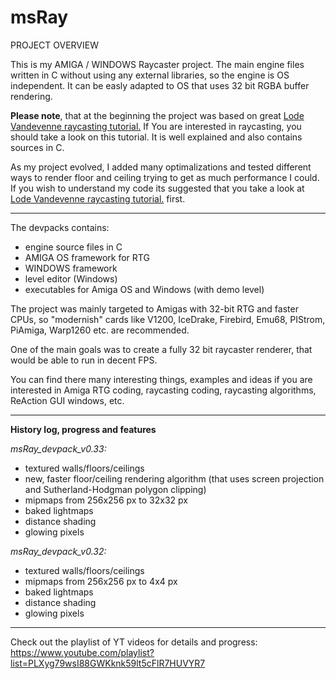 # msRay

PROJECT OVERVIEW

This is my AMIGA / WINDOWS Raycaster project. 
The main engine files written in C without using any external libraries, so the engine is OS independent. It can be easly adapted to OS that uses 32 bit RGBA buffer rendering.

**Please note**, that at the beginning the project was based on great [Lode Vandevenne raycasting tutorial.](https://lodev.org/cgtutor/index.html "Lode Vandevenne raycasting tutorial") If You are interested in raycasting, you should take a look on this tutorial. It is well explained and also contains sources in C.

As my project evolved, I added many optimalizations and tested different ways to render floor and ceiling trying to get as much performance I could. If you wish to understand my code its suggested that you take a look at  [Lode Vandevenne raycasting tutorial.](https://lodev.org/cgtutor/index.html "Lode Vandevenne raycasting tutorial") first.

------------



The devpacks contains:
- engine source files in C
- AMIGA OS framework for RTG
- WINDOWS framework
- level editor (Windows)
- executables for Amiga OS and Windows (with demo level)

The project was mainly targeted to Amigas with 32-bit RTG and faster CPUs,
so "modernish" cards like V1200, IceDrake, Firebird, Emu68, PIStrom, PiAmiga, Warp1260 etc. are recommended.

One of the main goals was to create a fully 32 bit raycaster renderer,
that would be able to run in decent FPS.

You can find there many interesting things, examples and ideas if you are interested in
Amiga RTG coding, raycasting coding, raycasting algorithms, ReAction GUI windows, etc.

------------


**History log, progress and features**

*msRay_devpack_v0.33:*
- textured walls/floors/ceilings
- new, faster floor/ceiling rendering algorithm (that uses screen projection and Sutherland-Hodgman polygon clipping)
- mipmaps from 256x256 px to 32x32 px
- baked lightmaps
- distance shading
- glowing pixels

*msRay_devpack_v0.32:*
- textured walls/floors/ceilings
- mipmaps from 256x256 px to 4x4 px
- baked lightmaps
- distance shading
- glowing pixels


------------



Check out the playlist of YT videos for details and progress:
https://www.youtube.com/playlist?list=PLXyg79wsI88GWKknk59lt5cFlR7HUVYR7
